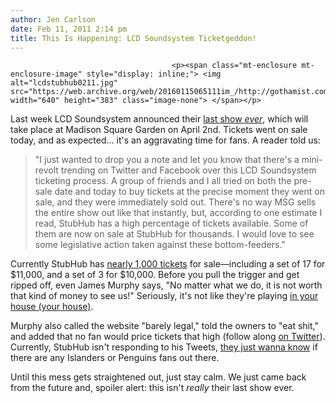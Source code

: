 ```yaml
---
author: Jen Carlson
date: Feb 11, 2011 2:14 pm
title: This Is Happening: LCD Soundsystem Ticketgeddon!
---
```


	
										<p><span class="mt-enclosure mt-enclosure-image" style="display: inline;"> <img alt="lcdstubhub0211.jpg" src="https://web.archive.org/web/20160115065111im_/http://gothamist.com/attachments/arts_jen/lcdstubhub0211.jpg" width="640" height="383" class="image-none"> </span></p>

<p>Last week LCD Soundsystem announced their <a href="https://web.archive.org/web/20160115065111/http://gothamist.com/2011/02/05/lcd_soundsytem_announce_last_show_e.php">last show <em>ever</em></a>, which will take place at Madison Square Garden on April 2nd. Tickets went on sale today, and as expected... it&apos;s an aggravating time for fans. A reader told us:</p>

<blockquote>&quot;I just wanted to drop you a note and let you know that there&apos;s a mini-revolt trending on Twitter and Facebook over this LCD Soundsystem ticketing process. A group of friends and I all tried on both the pre-sale date and today to buy tickets at the precise moment they went on sale, and they were immediately sold out. There&apos;s no way MSG sells the entire show out like that instantly, but, according to one estimate I read, StubHub has a high percentage of tickets available. Some of them are now on sale at StubHub for thousands. I would love to see some legislative action taken against these bottom-feeders.&quot;</blockquote> 

<p>Currently StubHub has <a href="https://web.archive.org/web/20160115065111/http://www.stubhub.com/lcd-soundsystem-tickets/lcd-soundsystem-new-york-4-2-2011-1051789/">nearly 1,000 tickets</a> for sale&#x2014;including a set of 17 for $11,000, and a set of 3 for $10,000. Before you pull the trigger and get ripped off, even James Murphy says, &quot;No matter what we do, it is not worth that kind of money to see us!&quot; Seriously, it&apos;s not like they&apos;re playing <a href="https://web.archive.org/web/20160115065111/http://www.youtube.com/watch?v=o-7DDHmWWqk">in your house (your house)</a>. </p>

<p>Murphy also called the website &quot;barely legal,&quot; told the owners to &quot;eat shit,&quot; and added that no fan would price tickets that high (follow along <a href="https://web.archive.org/web/20160115065111/http://twitter.com/#!/lcdsoundsystem">on Twitter</a>). Currently, StubHub isn&apos;t responding to his Tweets, <a href="https://web.archive.org/web/20160115065111/http://twitter.com/#!/StubHub/status/36121006049337344">they just wanna know</a> if there are any Islanders or Penguins fans out there.</p>

<p>Until this mess gets straightened out, just stay calm. We just came back from the future and, spoiler alert: this isn&apos;t <em>really</em> their last show ever.</p>					
										
									
				